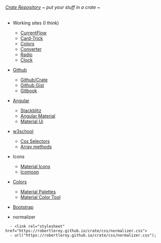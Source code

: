 ###### [Crate Repository](https://github.com/robertleroy/crate) ~ *put your stuff in a crate* ~

- Working sites (I think)
  - [CurrentFlow](https://robertleroy.github.io/currentflow/)
  - [Card-Trick](https://robertleroy.github.io/card-trick/)
  - [Colors](https://robertleroy.github.io/)
  - [Converter](https://robertleroy.github.io/vue-converter/)
  - [Radio](https://robertleroy.github.io/radio/)
  - [Clock](https://robertleroy.github.io/clock/)


- [Github](https://github.com/)
  - [Github/Crate](https://github.com/robertleroy/crate)
  - [Github Gist](https://gist.github.com/)
  - [Gitbook](https://www.gitbook.com/)


- [Angular](https://angular.io/)
  - [Stackblitz](https://stackblitz.com/@robertleroy)
  - [Angular Material](https://material.angular.io/)
  - [Material Ui](https://material-ui.com/)
  
  
- [w3school](https://www.w3schools.com/)
  - [Css Selectors](https://www.w3schools.com/cssref/css_selectors.asp)  
  - [Array methods](https://www.w3schools.com/js/js_array_methods.asp)
  
  
- Icons
  - [Material Icons](https://material.io/tools/icons/?style=baseline)
  - [Icomoon](https://icomoon.io/)


- [Colors](https://robertleroy.github.io/colors/)
  - [Material Palettes](https://materialpalettes.com/)
  - [Material Color Tool](https://material.io/tools/color/#!/?view.left=0&view.right=1)


- [Bootstrap](https://getbootstrap.com/docs/4.3/getting-started/introduction/)


- normalizer
```
  - <link rel="stylesheet" href="https://robertleroy.github.io/crate/css/normalizer.css">
  - url("https://robertleroy.github.io/crate/css/normalizer.css");
```

